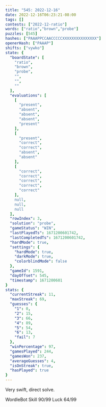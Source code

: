 ```yaml
---
title: "545: 2022-12-16"
date: 2022-12-16T06:23:21-08:00
tags: []
contests: ["2022-12-ratio"]
words: ["ratio","brown","probe"]
puzzles: [545]
hashes: ["PAAAPPCCAACCCCCXXXXXXXXXXXXXXX"]
openerHash: ["PAAAP"]
shifts: ["vywko"]
state: {
  "boardState": [
    "ratio",
    "brown",
    "probe",
    "",
    "",
    ""
  ],
  "evaluations": [
    [
      "present",
      "absent",
      "absent",
      "absent",
      "present"
    ],
    [
      "present",
      "correct",
      "correct",
      "absent",
      "absent"
    ],
    [
      "correct",
      "correct",
      "correct",
      "correct",
      "correct"
    ],
    null,
    null,
    null
  ],
  "rowIndex": 3,
  "solution": "probe",
  "gameStatus": "WIN",
  "lastPlayedTs": 1671200601742,
  "lastCompletedTs": 1671200601742,
  "hardMode": true,
  "settings": {
    "hardMode": true,
    "darkMode": true,
    "colorblindMode": false
  },
  "gameId": 1591,
  "dayOffset": 545,
  "timestamp": 1671200601
}
stats: {
  "currentStreak": 11,
  "maxStreak": 69,
  "guesses": {
    "1": 0,
    "2": 15,
    "3": 66,
    "4": 89,
    "5": 54,
    "6": 13,
    "fail": 7
  },
  "winPercentage": 97,
  "gamesPlayed": 244,
  "gamesWon": 237,
  "averageGuesses": 4,
  "isOnStreak": true,
  "hasPlayed": true
}
---
```

<!-- more -->
Very swift, direct solve.

WordleBot
Skill 90/99
Luck 64/99
